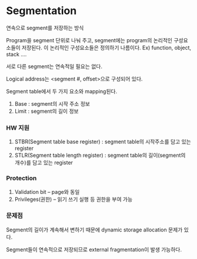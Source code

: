# Segmentation

연속으로 segment를 저장하는 방식

Program을 segment 단위로 나눠 주고, segment에는 program의 논리적인 구성요소들이 저장된다. 이 논리적인 구성요소들은 정의하기 나름이다. Ex) function, object, stack ….

서로 다른 segment는 연속적일 필요는 없다.

Logical address는 &lt;segment #, offset&gt;으로 구성되어 있다.

Segment table에서 두 가지 요소와 mapping된다.

1. Base : segment의 시작 주소 정보
2. Limit : segment의 길이 정보
### HW 지원

1. STBR(Segment table base register) : segment table의 시작주소를 담고 있는 register
2. STLR(Segment table length register) : segment table의 길이(segment의 개수)를 담고 있는 register
### Protection

1. Validation bit – page와 동일
2. Privileges(권한) – 읽기 쓰기 실행 등 권한을 부여 가능
### 문제점

Segment의 길이가 계속해서 변하기 때문에 dynamic storage allocation 문제가 있다.

Segment들이 연속적으로 저장되므로 external fragmentation이 발생 가능하다.